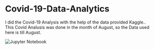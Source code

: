 # Covid-19-Data-Analytics
I did the Covid-19 Analysis with the help of the data provided Kaggle..  
This Covid Analusis was done in the month of August, so the Data used here is till August.

![Jupyter Notebook](https://user-images.githubusercontent.com/75750252/111197613-ae67ad80-85e4-11eb-9acc-ee6a1363d904.jpeg)

